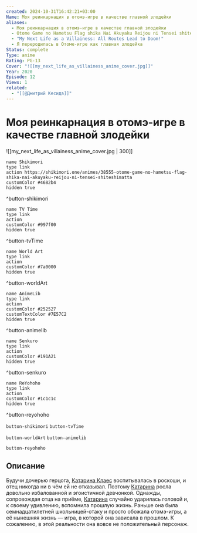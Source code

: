 ```yaml
---
created: 2024-10-31T16:42:21+03:00
Name: Моя реинкарнация в отомэ-игре в качестве главной злодейки
aliases:
  - Моя реинкарнация в отомэ-игре в качестве главной злодейки
  - Otome Game no Hametsu Flag shika Nai Akuyaku Reijou ni Tensei shiteshimatta...
  - "My Next Life as a Villainess: All Routes Lead to Doom!"
  - Я переродилась в Отоме-игре как главная злодейка
Status: complete
Type: anime
Rating: PG-13
Cover: "![[my_next_life_as_villainess_anime_cover.jpg]]"
Year: 2020
Episode: 12
Views: 1
related:
  - "[[@Дмитрий Кесида]]"
---
```


# Моя реинкарнация в отомэ-игре в качестве главной злодейки

![[my_next_life_as_villainess_anime_cover.jpg | 300]]

```button
name Shikimori
type link
action https://shikimori.one/animes/38555-otome-game-no-hametsu-flag-shika-nai-akuyaku-reijou-ni-tensei-shiteshimatta
customColor #4682b4
hidden true
```
^button-shikimori

```button
name TV Time
type link
action 
customColor #997f00
hidden true
```
^button-tvTime

```button
name World Art
type link
action 
customColor #7a0000
hidden true
```
^button-worldArt

```button
name AnimeLib
type link
action 
customColor #252527
customTextColor #7E57C2
hidden true
```
^button-animelib

```button
name Senkuro
type link
action 
customColor #191A21
hidden true
```
^button-senkuro

```button
name ReYohoho
type link
action 
customColor #1c1c1c
hidden true
```
^button-reyohoho



`button-shikimori` `button-tvTime`

`button-worldArt` `button-animelib`

`button-reyohoho`

## Описание

Будучи дочерью герцога, [Катарина Клаес](https://shikimori.one/characters/159166-catarina-claes) воспитывалась в роскоши, и отец никогда ни в чём ей не отказывал. Поэтому [Катарина](https://shikimori.one/characters/159166-catarina-claes) росла довольно избалованной и эгоистичной девчонкой. Однажды, сопровождая отца на приёме, [Катарина](https://shikimori.one/characters/159166-catarina-claes) случайно ударилась головой и, к своему удивлению, вспомнила прошлую жизнь. Раньше она была семнадцатилетней школьницей-отаку и просто обожала отомэ-игры, а её нынешняя жизнь — игра, в которой она зависала в прошлом. К сожалению, в этой реальности она вовсе не положительный персонаж.
